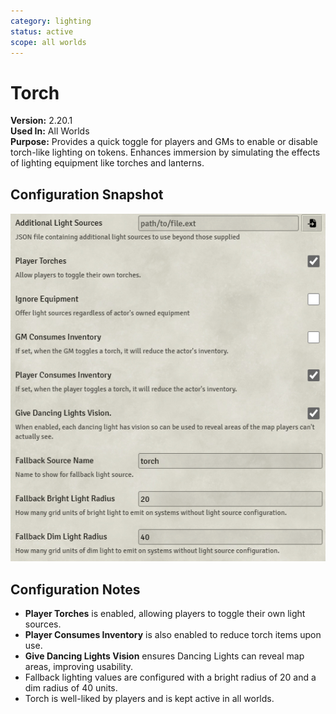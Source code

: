 ```yaml
---
category: lighting
status: active
scope: all worlds
---
```


# Torch

**Version:** 2.20.1  
**Used In:** All Worlds  
**Purpose:** Provides a quick toggle for players and GMs to enable or disable torch-like lighting on tokens. Enhances immersion by simulating the effects of lighting equipment like torches and lanterns.

## Configuration Snapshot

![Torch Settings v2.20.1](./Torch-v2.20.1.png)

## Configuration Notes

- **Player Torches** is enabled, allowing players to toggle their own light sources.
- **Player Consumes Inventory** is also enabled to reduce torch items upon use.
- **Give Dancing Lights Vision** ensures Dancing Lights can reveal map areas, improving usability.
- Fallback lighting values are configured with a bright radius of 20 and a dim radius of 40 units.
- Torch is well-liked by players and is kept active in all worlds.
